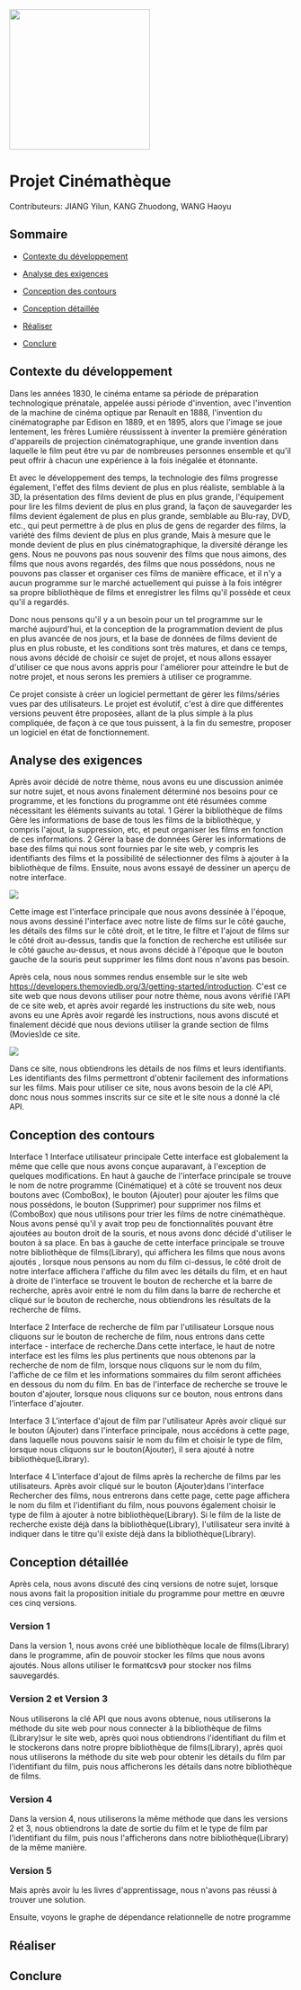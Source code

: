 <img src="https://raw.githubusercontent.com/Marshellson/Cinematheque/012237b44f73f83f6dd1a0b8080fd51150b10f6d/rapport_image/15232.svg" width="250px" />

# Projet Cinémathèque

Contributeurs: JIANG Yilun, KANG Zhuodong, WANG Haoyu

<div style="page-break-after: always;"></div>

## Sommaire

* [Contexte du développement](#Contexte-du-développement)


* [Analyse des exigences](#Analyse-des-exigences)


* [Conception des contours](#Conception-des-contours)


* [Conception détaillée](#Conception-détaillée)


* [Réaliser](#Réaliser)


* [Conclure](#Conclure)

## Contexte du développement

Dans les années 1830, le cinéma entame sa période de préparation technologique prénatale, appelée aussi période
d'invention, avec l'invention de la machine de cinéma optique par Renault en 1888, l'invention du cinématographe par
Edison en 1889, et en 1895, alors que l'image se joue lentement, les frères Lumière réussissent à inventer la première
génération d'appareils de projection cinématographique, une grande invention dans laquelle le film peut être vu par de
nombreuses personnes ensemble et qu'il peut offrir à chacun une expérience à la fois inégalée et étonnante.

Et avec le développement des temps, la technologie des films progresse également, l'effet des films devient de plus en
plus réaliste, semblable à la 3D, la présentation des films devient de plus en plus grande, l'équipement pour lire les
films devient de plus en plus grand, la façon de sauvegarder les films devient également de plus en plus grande,
semblable au Blu-ray, DVD, etc., qui peut permettre à de plus en plus de gens de regarder des films, la variété des
films devient de plus en plus grande, Mais à mesure que le monde devient de plus en plus cinématographique, la diversité
dérange les gens. Nous ne pouvons pas nous souvenir des films que nous aimons, des films que nous avons regardés, des
films que nous possédons, nous ne pouvons pas classer et organiser ces films de manière efficace, et il n'y a aucun
programme sur le marché actuellement qui puisse à la fois intégrer sa propre bibliothèque de films et enregistrer les
films qu'il possède et ceux qu'il a regardés.

Donc nous pensons qu'il y a un besoin pour un tel programme sur le marché aujourd'hui, et la conception de la
programmation devient de plus en plus avancée de nos jours, et la base de données de films devient de plus en plus
robuste, et les conditions sont très matures, et dans ce temps, nous avons décidé de choisir ce sujet de projet, et nous
allons essayer d'utiliser ce que nous avons appris pour l'améliorer pour atteindre le but de notre projet, et nous
serons les premiers à utiliser ce programme.

Ce projet consiste à créer un logiciel permettant de gérer les films/séries vues par des utilisateurs. Le projet est
évolutif, c'est à dire que différentes versions peuvent être proposées, allant de la plus simple à la plus compliquée,
de façon à ce que tous puissent, à la fin du semestre, proposer un logiciel en état de fonctionnement.

## Analyse des exigences

Après avoir décidé de notre thème, nous avons eu une discussion animée sur notre sujet, et nous avons finalement
déterminé nos besoins pour ce programme, et les fonctions du programme ont été résumées comme nécessitant les éléments
suivants au total. 1 Gérer la bibliothèque de films Gère les informations de base de tous les films de la bibliothèque,
y compris l'ajout, la suppression, etc, et peut organiser les films en fonction de ces informations. 2 Gérer la base de
données Gérer les informations de base des films qui nous sont fournies par le site web, y compris les identifiants des
films et la possibilité de sélectionner des films à ajouter à la bibliothèque de films. Ensuite, nous avons essayé de
dessiner un aperçu de notre interface.



<img src="https://github.com/Marshellson/Cinematheque/blob/main/rapport_image/image0.jpg?raw=true" />

Cette image est l'interface principale que nous avons dessinée à l'époque, nous avons dessiné l'interface avec notre
liste de films sur le côté gauche, les détails des films sur le côté droit, et le titre, le filtre et l'ajout de films
sur le côté droit au-dessus, tandis que la fonction de recherche est utilisée sur le côté gauche au-dessus, et nous
avons décidé à l'époque que le bouton gauche de la souris peut supprimer les films dont nous n'avons pas besoin.

Après cela, nous nous sommes rendus ensemble sur le site
web https://developers.themoviedb.org/3/getting-started/introduction. C'est ce site web que nous devons utiliser pour
notre thème, nous avons vérifié l'API de ce site web, et après avoir regardé les instructions du site web, nous avons eu
une Après avoir regardé les instructions, nous avons discuté et finalement décidé que nous devions utiliser la grande
section de films (Movies)de ce site.



<img src="https://github.com/Marshellson/Cinematheque/blob/main/rapport_image/IMG_0417.jpg?raw=true" />

Dans ce site, nous obtiendrons les détails de nos films et leurs identifiants. Les identifiants des films permettront
d'obtenir facilement des informations sur les films. Mais pour utiliser ce site, nous avons besoin de la clé API, donc
nous nous sommes inscrits sur ce site et le site nous a donné la clé API.

## Conception des contours

Interface 1 Interface utilisateur principale Cette interface est globalement la même que celle que nous avons conçue
auparavant, à l'exception de quelques modifications. En haut à gauche de l'interface principale se trouve le nom de
notre programme (Cinématique) et à côté se trouvent nos deux boutons avec (ComboBox), le bouton (Ajouter) pour ajouter
les films que nous possédons, le bouton (Supprimer) pour supprimer nos films et (ComboBox) que nous utilisons pour trier
les films de notre cinémathèque. Nous avons pensé qu'il y avait trop peu de fonctionnalités pouvant être ajoutées au
bouton droit de la souris, et nous avons donc décidé d'utiliser le bouton à sa place. En bas à gauche de cette interface
principale se trouve notre bibliothèque de films(Library), qui affichera les films que nous avons ajoutés , lorsque nous
pensons au nom du film ci-dessus, le côté droit de notre interface affichera l'affiche du film avec les détails du film,
et en haut à droite de l'interface se trouvent le bouton de recherche et la barre de recherche, après avoir entré le nom
du film dans la barre de recherche et cliqué sur le bouton de recherche, nous obtiendrons les résultats de la recherche
de films.

Interface 2 Interface de recherche de film par l'utilisateur Lorsque nous cliquons sur le bouton de recherche de film,
nous entrons dans cette interface - interface de recherche.Dans cette interface, le haut de notre interface est les
films les plus pertinents que nous obtenons par la recherche de nom de film, lorsque nous cliquons sur le nom du film,
l'affiche de ce film et les informations sommaires du film seront affichées en dessous du nom du film. En bas de
l'interface de recherche se trouve le bouton d'ajouter, lorsque nous cliquons sur ce bouton, nous entrons dans
l'interface d'ajouter.

Interface 3 L'interface d'ajout de film par l'utilisateur Après avoir cliqué sur le bouton (Ajouter) dans l'interface
principale, nous accédons à cette page, dans laquelle nous pouvons saisir le nom du film et choisir le type de film,
lorsque nous cliquons sur le bouton(Ajouter), il sera ajouté à notre bibliothèque(Library).

Interface 4 L'interface d'ajout de films après la recherche de films par les utilisateurs. Après avoir cliqué sur le
bouton (Ajouter)dans l'interface Rechercher des films, nous entrerons dans cette page, cette page affichera le nom du
film et l'identifiant du film, nous pouvons également choisir le type de film à ajouter à notre bibliothèque(Library).
Si le film de la liste de recherche existe déjà dans la bibliothèque(Library), l'utilisateur sera invité à indiquer dans
le titre qu'il existe déjà dans la bibliothèque(Library).

## Conception détaillée

Après cela, nous avons discuté des cinq versions de notre sujet, lorsque nous avons fait la proposition initiale du
programme pour mettre en œuvre ces cinq versions.

### Version 1

Dans la version 1, nous avons créé une bibliothèque locale de films(Library) dans le programme, afin de pouvoir stocker
les films que nous avons ajoutés. Nous allons utiliser le format《csv》 pour stocker nos films sauvegardés.

### Version 2 et Version 3

Nous utiliserons la clé API que nous avons obtenue, nous utiliserons la méthode du site web pour nous connecter à la
bibliothèque de films (Library)sur le site web, après quoi nous obtiendrons l'identifiant du film et le stockerons dans
notre propre bibliothèque de films(Library), après quoi nous utiliserons la méthode du site web pour obtenir les détails
du film par l'identifiant du film, puis nous afficherons les détails dans notre bibliothèque de films.

### Version 4

Dans la version 4, nous utiliserons la même méthode que dans les versions 2 et 3, nous obtiendrons la date de sortie du
film et le type de film par l'identifiant du film, puis nous l'afficherons dans notre bibliothèque(Library) de la même
manière.

### Version 5

Mais après avoir lu les livres d'apprentissage, nous n'avons pas réussi à trouver une solution.

Ensuite, voyons le graphe de dépendance relationnelle de notre programme

## Réaliser

## Conclure

